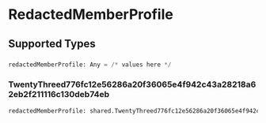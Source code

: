 # RedactedMemberProfile


## Supported Types

### 

```python
redactedMemberProfile: Any = /* values here */
```

### TwentyThreed776fc12e56286a20f36065e4f942c43a28218a62eb2f211116c130deb74eb

```python
redactedMemberProfile: shared.TwentyThreed776fc12e56286a20f36065e4f942c43a28218a62eb2f211116c130deb74eb = /* values here */
```

